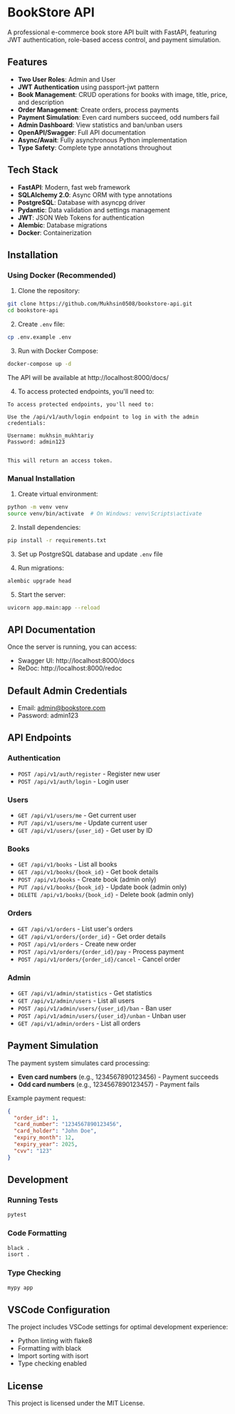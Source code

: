 # BookStore API

A professional e-commerce book store API built with FastAPI, featuring JWT authentication, role-based access control, and payment simulation.

## Features

- **Two User Roles**: Admin and User
- **JWT Authentication** using passport-jwt pattern
- **Book Management**: CRUD operations for books with image, title, price, and description
- **Order Management**: Create orders, process payments
- **Payment Simulation**: Even card numbers succeed, odd numbers fail
- **Admin Dashboard**: View statistics and ban/unban users
- **OpenAPI/Swagger**: Full API documentation
- **Async/Await**: Fully asynchronous Python implementation
- **Type Safety**: Complete type annotations throughout

## Tech Stack

- **FastAPI**: Modern, fast web framework
- **SQLAlchemy 2.0**: Async ORM with type annotations
- **PostgreSQL**: Database with asyncpg driver
- **Pydantic**: Data validation and settings management
- **JWT**: JSON Web Tokens for authentication
- **Alembic**: Database migrations
- **Docker**: Containerization

## Installation

### Using Docker (Recommended)

1. Clone the repository:
```bash
git clone https://github.com/Mukhsin0508/bookstore-api.git
cd bookstore-api
```

2. Create `.env` file:
```bash
cp .env.example .env
```

3. Run with Docker Compose:
```bash
docker-compose up -d
```

The API will be available at http://localhost:8000/docs/

4. To access protected endpoints, you'll need to:
```text
To access protected endpoints, you'll need to:

Use the /api/v1/auth/login endpoint to log in with the admin credentials:

Username: mukhsin_mukhtariy
Password: admin123


This will return an access token.
```


### Manual Installation

1. Create virtual environment:
```bash
python -m venv venv
source venv/bin/activate  # On Windows: venv\Scripts\activate
```

2. Install dependencies:
```bash
pip install -r requirements.txt
```

3. Set up PostgreSQL database and update `.env` file

4. Run migrations:
```bash
alembic upgrade head
```

5. Start the server:
```bash
uvicorn app.main:app --reload
```

## API Documentation

Once the server is running, you can access:
- Swagger UI: http://localhost:8000/docs
- ReDoc: http://localhost:8000/redoc

## Default Admin Credentials

- Email: admin@bookstore.com
- Password: admin123

## API Endpoints

### Authentication
- `POST /api/v1/auth/register` - Register new user
- `POST /api/v1/auth/login` - Login user

### Users
- `GET /api/v1/users/me` - Get current user
- `PUT /api/v1/users/me` - Update current user
- `GET /api/v1/users/{user_id}` - Get user by ID

### Books
- `GET /api/v1/books` - List all books
- `GET /api/v1/books/{book_id}` - Get book details
- `POST /api/v1/books` - Create book (admin only)
- `PUT /api/v1/books/{book_id}` - Update book (admin only)
- `DELETE /api/v1/books/{book_id}` - Delete book (admin only)

### Orders
- `GET /api/v1/orders` - List user's orders
- `GET /api/v1/orders/{order_id}` - Get order details
- `POST /api/v1/orders` - Create new order
- `POST /api/v1/orders/{order_id}/pay` - Process payment
- `POST /api/v1/orders/{order_id}/cancel` - Cancel order

### Admin
- `GET /api/v1/admin/statistics` - Get statistics
- `GET /api/v1/admin/users` - List all users
- `POST /api/v1/admin/users/{user_id}/ban` - Ban user
- `POST /api/v1/admin/users/{user_id}/unban` - Unban user
- `GET /api/v1/admin/orders` - List all orders

## Payment Simulation

The payment system simulates card processing:
- **Even card numbers** (e.g., 1234567890123456) - Payment succeeds
- **Odd card numbers** (e.g., 1234567890123457) - Payment fails

Example payment request:
```json
{
  "order_id": 1,
  "card_number": "1234567890123456",
  "card_holder": "John Doe",
  "expiry_month": 12,
  "expiry_year": 2025,
  "cvv": "123"
}
```

## Development

### Running Tests
```bash
pytest
```

### Code Formatting
```bash
black .
isort .
```

### Type Checking
```bash
mypy app
```

## VSCode Configuration

The project includes VSCode settings for optimal development experience:
- Python linting with flake8
- Formatting with black
- Import sorting with isort
- Type checking enabled

## License

This project is licensed under the MIT License.